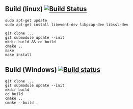 ## Build (linux) [![Build Status](https://travis-ci.com/stdcin/kcpp.svg?branch=master)](https://travis-ci.com/stdcin/kcpp)
```
sudo apt-get update
sudo apt-get install libevent-dev libpcap-dev libssl-dev

git clone ...
git submodule update --init
mkdir build && cd build
cmake ..
make
make install
```


## Build (Windows) [![Build status](https://ci.appveyor.com/api/projects/status/iia6lh928te7ctri/branch/master?svg=true)](https://ci.appveyor.com/project/vitamincpp/kcpp/branch/master)
[](https://slproweb.com/products/Win32OpenSSL.html)

```
git clone ...
git submodule update --init
mkdir build
cd build
cmake ..
cmake --build .
```
